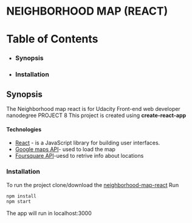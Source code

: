 # NEIGHBORHOOD MAP (REACT)

#  Table of Contents

  - ### Synopsis
  - ### Installation

## Synopsis
The Neighborhood map react  is for Udacity Front-end web developer nanodegree  PROJECT 8
This project is created using **create-react-app**
#### Technologies
* [React](https://reactjs.org/) - is a JavaScript library for building user interfaces.
* [Google maps API](https://developers.google.com/maps/documentation/)- used to load the map
* [Foursquare API](https://foursquare.com)-uesd to retrive info about locations
### Installation
To run the project  clone/download the [neighborhood-map-react](https://github.com/AbinayaBagavan/neighborhood-map-react) 
Run
 ```sh
npm install
npm start
```
The app will run in localhost:3000
